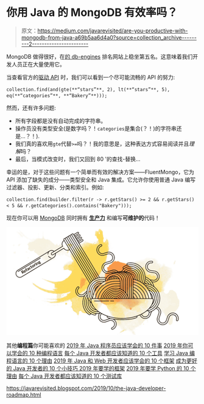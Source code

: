 # 你用 Java 的 MongoDB 有效率吗？

> 原文：<https://medium.com/javarevisited/are-you-productive-with-mongodb-from-java-a69b5aa6d4a0?source=collection_archive---------2----------------------->

MongoDB 做得很好，在[的 db-engines](https://db-engines.com/en/ranking) 排名网站上稳坐第五名。这意味着我们开发人员正在大量使用它。

当查看官方的[驱动 API](https://mongodb.github.io/mongo-java-driver/3.11/driver/tutorials/perform-read-operations/#filters-helper) 时，我们可以看到一个尽可能流畅的 API 的努力:

```
collection.find(and(gte(**“stars”**, 2), lt(**“stars”**, 5), eq(**“categories”**, **“Bakery”**)));
```

然而，还有许多问题:

*   所有字段都是没有自动完成的字符串。
*   操作员没有类型安全(是数字吗？！`categories`是集合(？！)的字符串还是…？！).
*   我们真的喜欢用`gte`代替`>=`吗？！我的意思是，这种表达方式容易阅读并且*理解*吗？
*   最后，当模式改变时，我们又回到 80 '的查找-替换…

幸运的是，对于这些问题有一个简单而有效的解决方案——FluentMongo，它为 API 添加了缺失的成分——类型安全和 Java 集成。它允许你使用普通 Java 编写过滤器、投影、更新、分类和索引。例如:

```
collection.find(builder.filter(r -> r.getStars() >= 2 && r.getStars() < 5 && r.getCategories().contains("Bakery")));
```

现在你可以用 [MongoDB](https://javarevisited.blogspot.com/2019/01/top-5-mongodb-online-training-courses.html) 同时拥有 [**生产力**](https://github.com/streamx-co/FluentMongo) 和编写**可维护的**代码！

![](img/11415e33ca3e5d7ff175366fb7c889a1.png)

其他**编程篇**你可能喜欢的
[2019 年 Java 程序员应该学会的 10 件事](https://javarevisited.blogspot.com/2017/12/10-things-java-programmers-should-learn.html#axzz5atl0BngO)
[2019 年你可以学会的 10 种编程语言](http://www.java67.com/2017/12/10-programming-languages-to-learn-in.html)
[每个 Java 开发者都应该知道的 10 个工具](http://www.java67.com/2018/04/10-tools-java-developers-should-learn.html)
[学习 Java 编程语言的 10 个理由](http://javarevisited.blogspot.sg/2013/04/10-reasons-to-learn-java-programming.html)
[2019 年 Java 和 Web 开发者应该学会的 10 个框架](http://javarevisited.blogspot.sg/2018/01/10-frameworks-java-and-web-developers-should-learn.html)
[成为更好的 Java 开发者的 10 个小技巧 2019 年要学的框架](http://javarevisited.blogspot.sg/2018/05/10-tips-to-become-better-java-developer.html)
[2019 年要学 Python 的 10 个理由](https://javarevisited.blogspot.com/2018/05/10-reasons-to-learn-python-programming.html)
[每个 Java 开发者都应该知道的 10 个测试库](https://javarevisited.blogspot.sg/2018/01/10-unit-testing-and-integration-tools-for-java-programmers.html)

<https://javarevisited.blogspot.com/2019/10/the-java-developer-roadmap.html> 